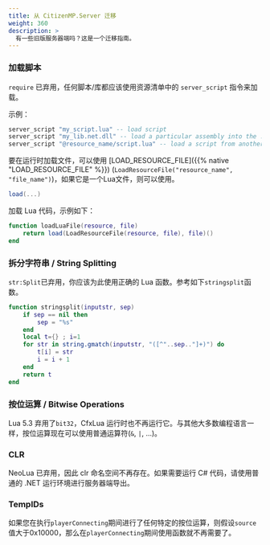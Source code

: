 ```yaml
---
title: 从 CitizenMP.Server 迁移
weight: 360
description: >
  有一些旧版服务器端吗？这是一个迁移指南。
---
```


### 加载脚本

`require` 已弃用，任何脚本/库都应该使用资源清单中的 `server_script` 指令来加载。

示例：

``` lua
server_script "my_script.lua" -- load script
server_script "my_lib.net.dll" -- load a particular assembly into the .net appdomain
server_script "@resource_name/script.lua" -- load a script from another resource
```

要在运行时加载文件，可以使用 [LOAD\_RESOURCE\_FILE]({{% native "LOAD_RESOURCE_FILE" %}}) (`LoadResourceFile("resource_name", "file_name")`)，如果它是一个Lua文件，则可以使用。

``` lua
load(...)
```

加载 Lua 代码，示例如下：

``` lua
function loadLuaFile(resource, file)
    return load(LoadResourceFile(resource, file), file)()
end
```

### 拆分字符串 / String Splitting

`str:Split`已弃用，你应该为此使用正确的 Lua 函数。参考如下`stringsplit`函数。

``` lua
function stringsplit(inputstr, sep)
    if sep == nil then
        sep = "%s"
    end
    local t={} ; i=1
    for str in string.gmatch(inputstr, "([^"..sep.."]+)") do
        t[i] = str
        i = i + 1
    end
    return t
end
```

### 按位运算 / Bitwise Operations

Lua 5.3 弃用了`bit32`，CfxLua 运行时也不再运行它。与其他大多数编程语言一样，按位运算现在可以使用普通运算符(`&`, `|`, ...)。

### CLR

NeoLua 已弃用，因此 clr 命名空间不再存在。如果需要运行 C\# 代码，请使用普通的 .NET 运行环境进行服务器端导出。

### TempIDs

如果您在执行`playerConnecting`期间进行了任何特定的按位运算，则假设`source`值大于0x10000，那么在`playerConnecting`期间使用函数就不再需要了。
